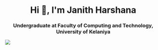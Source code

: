 <h1 align="center">Hi 👋, I'm Janith Harshana</h1>
<h3 align="center">Undergraduate at Faculty of Computing and Technology, University of Kelaniya</h3>

![](https://komarev.com/ghpvc/?username=j-harshana&color=blueviolet&style=for-the-badge)
